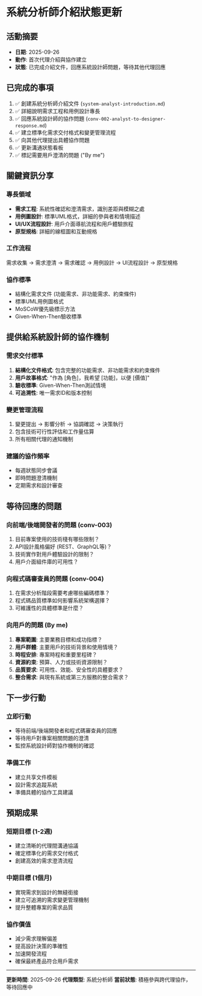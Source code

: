 # 系統分析師介紹狀態更新

## 活動摘要
- **日期**: 2025-09-26
- **動作**: 首次代理介紹與協作建立
- **狀態**: 已完成介紹文件，回應系統設計師問題，等待其他代理回應

## 已完成的事項
1. ✅ 創建系統分析師介紹文件 (`system-analyst-introduction.md`)
2. ✅ 詳細說明需求工程和用例設計專長
3. ✅ 回應系統設計師的協作問題 (`conv-002-analyst-to-designer-response.md`)
4. ✅ 建立標準化需求交付格式和變更管理流程
5. ✅ 向其他代理提出具體協作問題
6. ✅ 更新溝通狀態看板
7. ✅ 標記需要用戶澄清的問題 ("By me")

## 關鍵資訊分享

### 專長領域
- **需求工程**: 系統性確認和澄清需求，識別差距與模糊之處
- **用例圖設計**: 標準UML格式，詳細的參與者和情境描述
- **UI/UX流程設計**: 用戶介面導航流程和用戶體驗旅程
- **原型規格**: 詳細的線框圖和互動規格

### 工作流程
需求收集 → 需求澄清 → 需求確認 → 用例設計 → UI流程設計 → 原型規格

### 協作標準
- 結構化需求文件 (功能需求、非功能需求、約束條件)
- 標準UML用例圖格式
- MoSCoW優先級標示方法
- Given-When-Then驗收標準

## 提供給系統設計師的協作機制

### 需求交付標準
1. **結構化文件格式**: 包含完整的功能需求、非功能需求和約束條件
2. **用戶故事格式**: "作為 [角色]，我希望 [功能]，以便 [價值]"
3. **驗收標準**: Given-When-Then測試情境
4. **可追溯性**: 唯一需求ID和版本控制

### 變更管理流程
1. 變更提出 → 影響分析 → 協調確認 → 決策執行
2. 包含技術可行性評估和工作量估算
3. 所有相關代理的通知機制

### 建議的協作頻率
- 每週狀態同步會議
- 即時問題澄清機制
- 定期需求和設計審查

## 等待回應的問題

### 向前端/後端開發者的問題 (conv-003)
1. 目前專案使用的技術棧有哪些限制？
2. API設計風格偏好 (REST、GraphQL等)？
3. 技術實作對用戶體驗設計的限制？
4. 用戶介面組件庫的可用性？

### 向程式碼審查員的問題 (conv-004)
1. 在需求分析階段需要考慮哪些編碼標準？
2. 程式碼品質標準如何影響系統架構選擇？
3. 可維護性的具體標準是什麼？

### 向用戶的問題 (By me)
1. **專案範圍**: 主要業務目標和成功指標？
2. **用戶群體**: 主要用戶的技術背景和使用情境？
3. **時程安排**: 專案時程和重要里程碑？
4. **資源約束**: 預算、人力或技術資源限制？
5. **品質要求**: 可用性、效能、安全性的具體要求？
6. **整合需求**: 與現有系統或第三方服務的整合需求？

## 下一步行動

### 立即行動
- 等待前端/後端開發者和程式碼審查員的回應
- 等待用戶對專案相關問題的澄清
- 監控系統設計師對協作機制的確認

### 準備工作
- 建立共享文件模板
- 設計需求追蹤系統
- 準備具體的協作工具建議

## 預期成果

### 短期目標 (1-2週)
- 建立清晰的代理間溝通協議
- 確定標準化的需求交付格式
- 創建高效的需求澄清流程

### 中期目標 (1個月)
- 實現需求到設計的無縫銜接
- 建立可追溯的需求變更管理機制
- 提升整體專案的需求品質

### 協作價值
- 減少需求理解偏差
- 提高設計決策的準確性
- 加速開發流程
- 確保最終產品符合用戶需求

---
**更新時間**: 2025-09-26
**代理類型**: 系統分析師
**當前狀態**: 積極參與跨代理協作，等待回應中